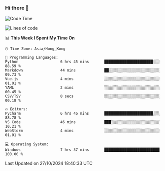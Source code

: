 ### Hi there 👋

<!--
**RoiexLee/RoiexLee** is a ✨ _special_ ✨ repository because its `README.md` (this file) appears on your GitHub profile.

Here are some ideas to get you started:

- 🔭 I’m currently working on ...
- 🌱 I’m currently learning ...
- 👯 I’m looking to collaborate on ...
- 🤔 I’m looking for help with ...
- 💬 Ask me about ...
- 📫 How to reach me: ...
- 😄 Pronouns: ...
- ⚡ Fun fact: ...
-->

<!--START_SECTION:waka-->
![Code Time](http://img.shields.io/badge/Code%20Time-727%20hrs%2048%20mins-blue)

![Lines of code](https://img.shields.io/badge/From%20Hello%20World%20I%27ve%20Written-38.4%20thousand%20lines%20of%20code-blue)

📊 **This Week I Spent My Time On** 

```text
🕑︎ Time Zone: Asia/Hong_Kong

💬 Programming Languages: 
Python                   6 hrs 45 mins       ██████████████████████░░░   88.59 % 
Markdown                 44 mins             ██░░░░░░░░░░░░░░░░░░░░░░░   09.73 % 
Vue.js                   4 mins              ░░░░░░░░░░░░░░░░░░░░░░░░░   01.01 % 
YAML                     2 mins              ░░░░░░░░░░░░░░░░░░░░░░░░░   00.45 % 
CSV/TSV                  0 secs              ░░░░░░░░░░░░░░░░░░░░░░░░░   00.18 % 

🔥 Editors: 
PyCharm                  6 hrs 46 mins       ██████████████████████░░░   88.78 % 
VS Code                  46 mins             ███░░░░░░░░░░░░░░░░░░░░░░   10.21 % 
WebStorm                 4 mins              ░░░░░░░░░░░░░░░░░░░░░░░░░   01.01 % 

💻 Operating System: 
Windows                  7 hrs 37 mins       █████████████████████████   100.00 % 
```


 Last Updated on 27/10/2024 18:40:33 UTC
<!--END_SECTION:waka-->
